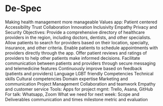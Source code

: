 # De-Spec
Making health management more manageable
Values app:
Patient centered
Accessibility
Trust
Collaboration
Innovation
Inclusivity
Empathy
Privacy and Security
Objectives:
Provide a comprehensive directory of healthcare providers in the region, including doctors, dentists, and other specialists.
Allow patients to search for providers based on their location, specialty, insurance, and other criteria.
Enable patients to schedule appointments with providers directly through the app.
Offer patient reviews and ratings of providers to help other patients make informed decisions.
Facilitate communication between patients and providers through secure messaging and telemedicine features
Continuously improve based on feedback (patients and providers)
Language
LGBT friendly
Competencies
Technical skills
Cultural competencies
Domain expertise
Marketing and communication
Project Management
Collaboration and teamwork
Empathy and customer service
Tools:
Apps for project mgmt: Trello, Asana, GitHub
For talk: Whatsapp, Zoom
What we need for next week:
Scope and Deliverables
communication and times
milestone
metric and evaluation

